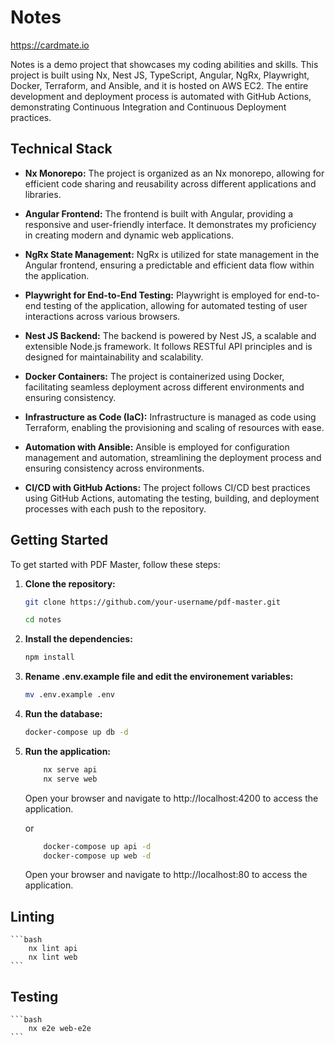 # Notes
https://cardmate.io

Notes is a demo project that showcases my coding abilities and skills. This project is built using Nx, Nest JS, TypeScript, Angular, NgRx, Playwright, Docker, Terraform, and Ansible, and it is hosted on AWS EC2. The entire development and deployment process is automated with GitHub Actions, demonstrating Continuous Integration and Continuous Deployment practices.

## Technical Stack

- **Nx Monorepo:** The project is organized as an Nx monorepo, allowing for efficient code sharing and reusability across different applications and libraries.

- **Angular Frontend:** The frontend is built with Angular, providing a responsive and user-friendly interface. It demonstrates my proficiency in creating modern and dynamic web applications.

- **NgRx State Management:** NgRx is utilized for state management in the Angular frontend, ensuring a predictable and efficient data flow within the application.

- **Playwright for End-to-End Testing:** Playwright is employed for end-to-end testing of the application, allowing for automated testing of user interactions across various browsers.

- **Nest JS Backend:** The backend is powered by Nest JS, a scalable and extensible Node.js framework. It follows RESTful API principles and is designed for maintainability and scalability.

- **Docker Containers:** The project is containerized using Docker, facilitating seamless deployment across different environments and ensuring consistency.

- **Infrastructure as Code (IaC):** Infrastructure is managed as code using Terraform, enabling the provisioning and scaling of resources with ease.

- **Automation with Ansible:** Ansible is employed for configuration management and automation, streamlining the deployment process and ensuring consistency across environments.

- **CI/CD with GitHub Actions:** The project follows CI/CD best practices using GitHub Actions, automating the testing, building, and deployment processes with each push to the repository.


## Getting Started

To get started with PDF Master, follow these steps:

1. **Clone the repository:**
    ```bash
    git clone https://github.com/your-username/pdf-master.git
    
    cd notes

2. **Install the dependencies:**
   ```bash
   npm install

3. **Rename .env.example file and edit the environement variables:**
   ```bash
   mv .env.example .env

4. **Run the database:**
   ```bash
   docker-compose up db -d 

4. **Run the application:**

    ```bash
        nx serve api
        nx serve web
    ```
    Open your browser and navigate to http://localhost:4200 to access the application.
    
    or

    ```bash
        docker-compose up api -d
        docker-compose up web -d
    ```

    Open your browser and navigate to http://localhost:80 to access the application.

## Linting

    ```bash
        nx lint api
        nx lint web
    ```

## Testing

    ```bash
        nx e2e web-e2e
    ```